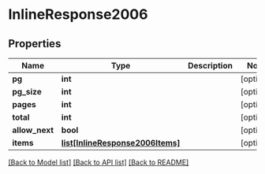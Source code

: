 # InlineResponse2006

## Properties
Name | Type | Description | Notes
------------ | ------------- | ------------- | -------------
**pg** | **int** |  | [optional] 
**pg_size** | **int** |  | [optional] 
**pages** | **int** |  | [optional] 
**total** | **int** |  | [optional] 
**allow_next** | **bool** |  | [optional] 
**items** | [**list[InlineResponse2006Items]**](InlineResponse2006Items.md) |  | [optional] 

[[Back to Model list]](../README.md#documentation-for-models) [[Back to API list]](../README.md#documentation-for-api-endpoints) [[Back to README]](../README.md)


